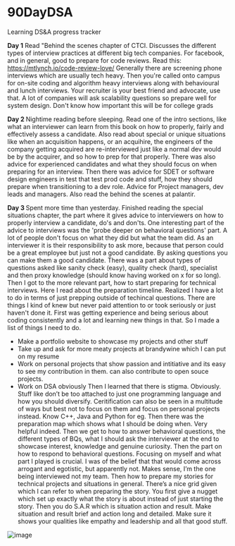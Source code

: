 # 90DayDSA
Learning DS&amp;A progress tracker

<b>Day 1</b>
Read "Behind the scenes chapter of CTCI. Discusses the different types of interview practices at different big tech companies. 
For facebook, and in general, good to prepare for code reviews. Read this: https://mtlynch.io/code-review-love/
Generally there are screening phone interviews which are usually tech heavy. Then you're called onto campus for on-site coding and algorithm heavy interviews along with behavioural and lunch interviews. Your recruiter is your best friend and advocate, use that. 
A lot of companies will ask scalability questions so prepare well for system design. Don't know how important this will be for college grads

<b>Day 2 </b>
Nightime reading before sleeping. Read one of the intro sections, like what an interviewer can learn from this book on how to properly, fairly and effectively assess a candidate. Also read about special or unique situations like when an acquisition happens, or an acquihire, the engineers of the company getting acquired are re-interviewed just like a normal dev would be by the acquirer, and so how to prep for that properly. There was also advice for experienced candidates and what they should focus on when preparing for an interview. Then there was advice for SDET or software design engineers in test that test prod code and stuff, how they should prepare when transitioning to a dev role. Advice for Project managers, dev leads and managers. Also read the behind the scenes at palantir. 

<b>Day 3 </b>
Spent more time than yesterday. Finished reading the special situations chapter, the part where it gives advice to interviewers on how to properly interview a candidate, do's and don'ts. One interesting part of the advice to interviews was the 'probe deeper on behavioral questions' part. A lot of people don't focus on what they did but what the team did. As an interviewer it is their responsibility to ask more, because that person could be a great employee but just not a good candidate. By asking questions you can make them a good candidate. There was a part about types of questions asked like sanity check (easy), quality check (hard), specialist and then proxy knowledge (should know having worked on x for so long). Then I got to the more relevant part, how to start preparing for technical interviews. Here I read about the preparation timeline. Realized I have a lot to do in terms of just prepping outside of techincal questions. There are things I kind of knew but never paid attention to or took seriously or just haven't done it. First was getting experience and being serious about coding consistently and a lot and learning new things in that. So I made a list of things I need to do. 
-	Make a portfolio website to showcase my projects and other stuff
-	Take up and ask for more meaty projects at brandywine which I can put on my resume
-	Work on personal projects that show passion and intitiative and its easy to see my contribution in them. can also contribute to open souce projects. 
-	Work on DSA obviously
Then I learned that there is stigma. Obviously. Stuff like don’t be too attached to just one programming language and how you should diversify. Ceritification can also be seen in a multitude of ways but best not to focus on them and focus on personal projects instead. Know C++, Java and Python for eg. 
Then there was the preparation map which shows what I should be doing when. Very helpful indeed. 
Then we get to how to answer behavioral questions, the different types of BQs, what I should ask the interviewer at the end to showcase interest, knowledge and genuine curiosity. Then the part on how to respond to behavioral questions. Focusing on myself and what part I played is crucial. I was of the belief that that would come across arrogant and egotistic, but apparently not. Makes sense, I’m the one being interviewed not my team. Then how to prepare my stories for technical projects and situations in general. There’s a nice grid given which I can refer to when preparing the story. You first give a nugget which set up exactly what the story is about instead of just starting the story. Then you do S.A.R which is situation action and result. Make situation and result brief and action long and detailed. Make sure it shows your qualities like empathy and leadership and all that good stuff. 

![image](https://user-images.githubusercontent.com/47910500/174464938-c023e75d-90d8-400a-a53f-91a45cdf46cc.png)
